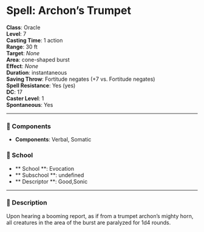 
# Spell: Archon’s Trumpet
**Class**: Oracle  
**Level**: 7  
**Casting Time**: 1 action  
**Range**: 30 ft  
**Target**: _None_  
**Area**: cone-shaped burst  
**Effect**: _None_  
**Duration**: instantaneous  
**Saving Throw**: Fortitude negates (+7 vs. Fortitude negates)  
**Spell Resistance**: Yes (yes)  
**DC**: 17  
**Caster Level**: 1  
**Spontaneous**: Yes

---

### 🔮 Components
- **Components**: Verbal, Somatic

### 🏫 School
- ** School **: Evocation
- ** Subschool **: undefined
- ** Descriptor **: Good,Sonic
---

### 📜 Description
Upon hearing a booming report, as if from a trumpet archon’s mighty horn, all creatures in the area of the burst are paralyzed for 1d4 rounds.
